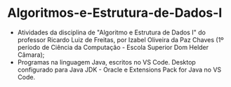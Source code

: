 # Algoritmos-e-Estrutura-de-Dados-I
- Atividades da disciplina de "Algoritmo e Estrutura de Dados I" do professor Ricardo Luiz de Freitas, por Izabel Oliveira da Paz Chaves (1º período de Ciência da Computação - Escola Superior Dom Helder Câmara);
- Programas na linguagem Java, escritos no VS Code. Desktop configurado para Java JDK - Oracle e Extensions Pack for Java no VS Code.

